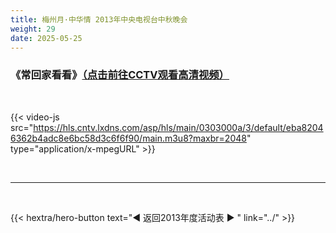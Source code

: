 ```yaml
---
title: 梅州月·中华情 2013年中央电视台中秋晚会
weight: 29
date: 2025-05-25
---
```


### 《常回家看看》[（点击前往CCTV观看高清视频）](https://tv.cctv.com/2013/09/19/VIDE1379593459855136.shtml)

<br>

{{< video-js src="https://hls.cntv.lxdns.com/asp/hls/main/0303000a/3/default/eba82046362b4adc8e6bc58d3c6f6f90/main.m3u8?maxbr=2048" type="application/x-mpegURL" >}}


<br>
<hr>
<br>

{{< hextra/hero-button text="◀ 返回2013年度活动表 ▶ " link="../" >}}